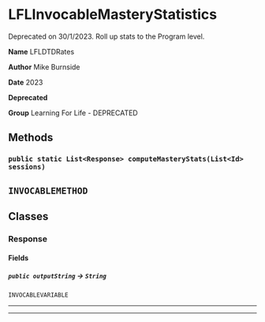 # LFLInvocableMasteryStatistics

Deprecated on 30/1/2023.
Roll up stats to the Program level.


**Name** LFLDTDRates


**Author** Mike Burnside


**Date** 2023


**Deprecated** 


**Group** Learning For Life - DEPRECATED

## Methods
### `public static List<Response> computeMasteryStats(List<Id> sessions)`

`INVOCABLEMETHOD`
---
## Classes
### Response
#### Fields

##### `public outputString` → `String`

`INVOCABLEVARIABLE` 

---

---
